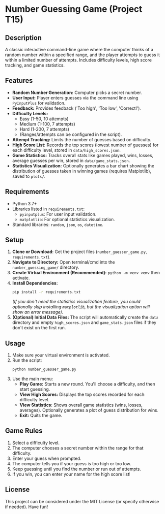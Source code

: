 # Number Guessing Game (Project T15)

## Description

A classic interactive command-line game where the computer thinks of a random number within a specified range, and the player attempts to guess it within a limited number of attempts. Includes difficulty levels, high score tracking, and game statistics.

## Features

*   **Random Number Generation:** Computer picks a secret number.
*   **User Input:** Player enters guesses via the command line using `PyInputPlus` for validation.
*   **Feedback:** Provides feedback ('Too high', 'Too low', 'Correct!').
*   **Difficulty Levels:**
    *   Easy (1-50, 10 attempts)
    *   Medium (1-100, 7 attempts)
    *   Hard (1-200, 7 attempts)
    *   (Ranges/attempts can be configured in the script).
*   **Attempt Tracking:** Limits the number of guesses based on difficulty.
*   **High Score List:** Records the top scores (lowest number of guesses) for each difficulty level, stored in `data/high_scores.json`.
*   **Game Statistics:** Tracks overall stats like games played, wins, losses, average guesses per win, stored in `data/game_stats.json`.
*   **Statistics Visualization:** Optionally generates a bar chart showing the distribution of guesses taken in winning games (requires Matplotlib), saved to `plots/`.

## Requirements

*   Python 3.7+
*   Libraries listed in `requirements.txt`:
    *   `pyinputplus`: For user input validation.
    *   `matplotlib`: For optional statistics visualization.
*   Standard libraries: `random`, `json`, `os`, `datetime`.

## Setup

1.  **Clone or Download:** Get the project files (`number_guesser_game.py`, `requirements.txt`).
2.  **Navigate to Directory:** Open terminal/cmd into the `number_guessing_game/` directory.
3.  **Create Virtual Environment (Recommended):** `python -m venv venv` then activate.
4.  **Install Dependencies:**
    ```bash
    pip install -r requirements.txt
    ```
    *(If you don't need the statistics visualization feature, you could optionally skip installing `matplotlib`, but the visualization option will show an error message).*
5.  **(Optional) Initial Data Files:** The script will automatically create the `data` directory and empty `high_scores.json` and `game_stats.json` files if they don't exist on the first run.

## Usage

1.  Make sure your virtual environment is activated.
2.  Run the script:
    ```bash
    python number_guesser_game.py
    ```
3.  Use the main menu:
    *   **Play Game:** Starts a new round. You'll choose a difficulty, and then start guessing.
    *   **View High Scores:** Displays the top scores recorded for each difficulty level.
    *   **View Statistics:** Shows overall game statistics (wins, losses, averages). Optionally generates a plot of guess distribution for wins.
    *   **Exit:** Quits the game.

## Game Rules

1.  Select a difficulty level.
2.  The computer chooses a secret number within the range for that difficulty.
3.  Enter your guess when prompted.
4.  The computer tells you if your guess is too high or too low.
5.  Keep guessing until you find the number or run out of attempts.
6.  If you win, you can enter your name for the high score list!

## License

This project can be considered under the MIT License (or specify otherwise if needed). Have fun!